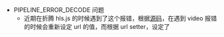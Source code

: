 - PIPELINE_ERROR_DECODE 问题
	- 近期在折腾 hls.js 的时候遇到了这个报错，根据[源码](https://github.com/zhw2590582/ArtPlayer/blob/d6b36b49fa163e95a125212e4a55d0838d834b57/packages/artplayer/src/player/eventInit.js#L67)，在遇到 video 报错的时候会重新设定 url 的值，而根据 url setter，设定了